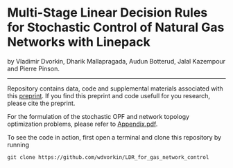 # Multi-Stage Linear Decision Rules for Stochastic Control of Natural Gas Networks with Linepack

by Vladimir Dvorkin, Dharik Mallapragada, Audun Botterud, Jalal Kazempour and Pierre Pinson.
* * *

Repository contains data, code and supplemental materials associated with this [preprint](www.arxiv.org). If you find this preprint and code usefull for you research, please cite the preprint.

For the formulation of the stochastic OPF and network topology optimization problems, please refer to [Appendix.pdf](https://github.com/wdvorkin/LDR_for_gas_network_control/blob/main/Appendix.pdf).

To see the code in action, first open a terminal and clone this repository by running
```
git clone https://github.com/wdvorkin/LDR_for_gas_network_control
```


